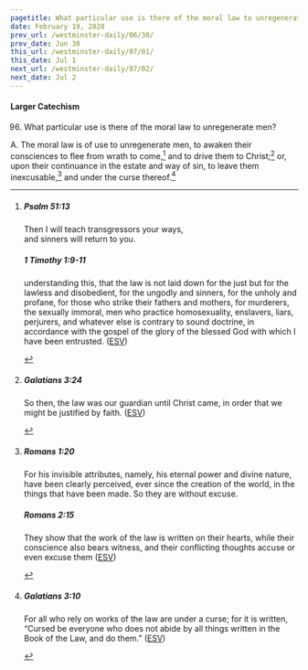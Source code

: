 ```yaml
---
pagetitle: What particular use is there of the moral law to unregenerate men?
date: February 19, 2020
prev_url: /westminster-daily/06/30/
prev_date: Jun 30
this_url: /westminster-daily/07/01/
this_date: Jul 1
next_url: /westminster-daily/07/02/
next_date: Jul 2
---
```


#### Larger Catechism

96. What particular use is there of the moral law to unregenerate men?

A. The moral law is of use to unregenerate men, to awaken their consciences to flee from wrath to come,[^fnref:wlc1] and to drive them to Christ;[^fnref:wlc2] or, upon their continuance in the estate and way of sin, to leave them inexcusable,[^fnref:wlc3] and under the curse thereof.[^fnref:wlc4]


[^fnref:wlc1]: <div class="esv"><h5>Psalm 51:13</h5> <div class="esv-text"><div class="block-indent"> <p class="line-group" id="p19051013.01-1">Then I will teach transgressors your ways,<br /> <span class="indent"></span>and sinners will return to you.</p> </div> </div><h5>1 Timothy 1:9-11</h5> <div class="esv-text"><p id="p54001009.01-2">understanding this, that the law is not laid down for the just but for the lawless and disobedient, for the ungodly and sinners, for the unholy and profane, for those who strike their fathers and mothers, for murderers, the sexually immoral, men who practice homosexuality, enslavers, liars, perjurers, and whatever else is contrary to sound doctrine, in accordance with the gospel of the glory of the blessed God with which I have been entrusted.  (<a href="http://www.esv.org" class="copyright">ESV</a>)</p> </div> </div>

[^fnref:wlc2]: <div class="esv"><h5>Galatians 3:24</h5> <div class="esv-text"><p id="p48003024.01-1">So then, the law was our guardian until Christ came, in order that we might be justified by faith.  (<a href="http://www.esv.org" class="copyright">ESV</a>)</p> </div> </div>

[^fnref:wlc3]: <div class="esv"><h5>Romans 1:20</h5> <div class="esv-text"><p id="p45001020.01-1">For his invisible attributes, namely, his eternal power and divine nature, have been clearly perceived, ever since the creation of the world, in the things that have been made. So they are without excuse.</p> </div><h5>Romans 2:15</h5> <div class="esv-text"><p id="p45002015.01-2">They show that the work of the law is written on their hearts, while their conscience also bears witness, and their conflicting thoughts accuse or even excuse them  (<a href="http://www.esv.org" class="copyright">ESV</a>)</p> </div> </div>

[^fnref:wlc4]: <div class="esv"><h5>Galatians 3:10</h5> <div class="esv-text"> <p id="p48003010.07-1">For all who rely on works of the law are under a curse; for it is written, &#8220;Cursed be everyone who does not abide by all things written in the Book of the Law, and do them.&#8221;  (<a href="http://www.esv.org" class="copyright">ESV</a>)</p> </div> </div>

